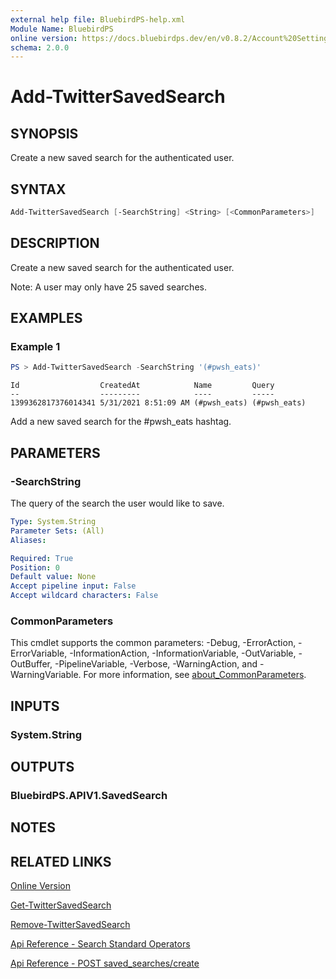 ```yaml
---
external help file: BluebirdPS-help.xml
Module Name: BluebirdPS
online version: https://docs.bluebirdps.dev/en/v0.8.2/Account%20Settings%2C%20User%20Profile%2C%20and%20Saved%20Searches/Add-TwitterSavedSearch
schema: 2.0.0
---
```


# Add-TwitterSavedSearch

## SYNOPSIS

Create a new saved search for the authenticated user.

## SYNTAX

```powershell
Add-TwitterSavedSearch [-SearchString] <String> [<CommonParameters>]
```

## DESCRIPTION

Create a new saved search for the authenticated user.

Note: A user may only have 25 saved searches.

## EXAMPLES

### Example 1

```powershell
PS > Add-TwitterSavedSearch -SearchString '(#pwsh_eats)'
```

```text
Id                  CreatedAt            Name         Query
--                  ---------            ----         -----
1399362817376014341 5/31/2021 8:51:09 AM (#pwsh_eats) (#pwsh_eats)
```

Add a new saved search for the #pwsh_eats hashtag.

## PARAMETERS

### -SearchString

The query of the search the user would like to save.

```yaml
Type: System.String
Parameter Sets: (All)
Aliases:

Required: True
Position: 0
Default value: None
Accept pipeline input: False
Accept wildcard characters: False
```

### CommonParameters

This cmdlet supports the common parameters: -Debug, -ErrorAction, -ErrorVariable, -InformationAction, -InformationVariable, -OutVariable, -OutBuffer, -PipelineVariable, -Verbose, -WarningAction, and -WarningVariable. For more information, see [about_CommonParameters](http://go.microsoft.com/fwlink/?LinkID=113216).

## INPUTS

### System.String

## OUTPUTS

### BluebirdPS.APIV1.SavedSearch

## NOTES

## RELATED LINKS

[Online Version](https://docs.bluebirdps.dev/en/v0.8.2/Account%20Settings%2C%20User%20Profile%2C%20and%20Saved%20Searches/Add-TwitterSavedSearch)

[Get-TwitterSavedSearch](https://docs.bluebirdps.dev/en/v0.8.2/Account%20Settings%2C%20User%20Profile%2C%20and%20Saved%20Searches/Get-TwitterSavedSearch)

[Remove-TwitterSavedSearch](https://docs.bluebirdps.dev/en/v0.8.2/Account%20Settings%2C%20User%20Profile%2C%20and%20Saved%20Searches/Remove-TwitterSavedSearch)

[Api Reference - Search Standard Operators](https://developer.twitter.com/en/docs/twitter-api/v1/rules-and-filtering/overview/standard-operators)

[Api Reference - POST saved_searches/create](https://developer.twitter.com/en/docs/twitter-api/v1/accounts-and-users/manage-account-settings/api-reference/post-saved_searches-create)
